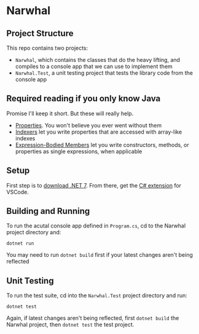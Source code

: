 # Narwhal

## Project Structure

This repo contains two projects:

* `Narwhal`, which contains the classes that do the heavy lifting, and compiles to a console app that we can use to implement them
* `Narwhal.Test`, a unit testing project that tests the library code from the console app

## Required reading if you only know Java

Promise I'll keep it short.  But these will really help.
* [Properties](https://learn.microsoft.com/en-us/dotnet/csharp/properties).  You won't believe you ever went without them
* [Indexers](https://learn.microsoft.com/en-us/dotnet/csharp/indexers) let you write properties that are accessed with array-like indexes
* [Expression-Bodied Members](https://learn.microsoft.com/en-us/dotnet/csharp/programming-guide/statements-expressions-operators/expression-bodied-members) let you write constructors, methods, or properties as single expressions, when applicable

## Setup

First step is to [download .NET 7](https://dotnet.microsoft.com/en-us/download).  From there, get the [C# extension](https://marketplace.visualstudio.com/items?itemName=ms-dotnettools.csharp) for VSCode.

## Building and Running

To run the acutal console app defined in `Program.cs`, cd to the Narwhal project directory and:

```
dotnet run
```

You may need to run `dotnet build` first if your latest changes aren't being reflected

## Unit Testing

To run the test suite, cd into the `Narwhal.Test` project directory and run:

```
dotnet test
```

Again, if latest changes aren't being reflected, first `dotnet build` the Narwhal project, then `dotnet test` the test project.
